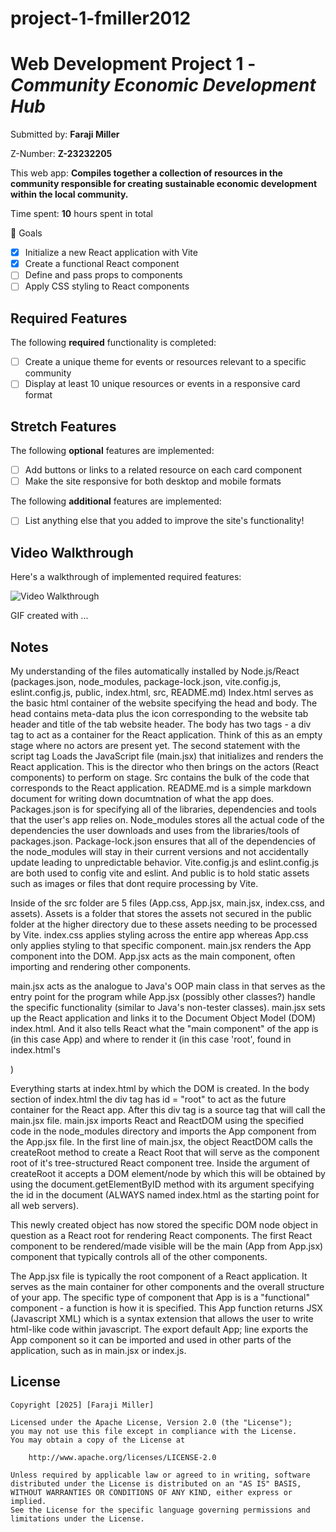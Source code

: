 # project-1-fmiller2012

# Web Development Project 1 - *Community Economic Development Hub*

Submitted by: **Faraji Miller**

Z-Number: **Z-23232205**

This web app: **Compiles together a collection of resources in the community responsible for creating sustainable economic development within the local community.**

Time spent: **10** hours spent in total

🎯 Goals
- [x] Initialize a new React application with Vite
- [x] Create a functional React component
- [ ] Define and pass props to components
- [ ] Apply CSS styling to React components

## Required Features

The following **required** functionality is completed:

- [ ] Create a unique theme for events or resources relevant to a specific community
- [ ] Display at least 10 unique resources or events in a responsive card format

## Stretch Features

The following **optional** features are implemented:

- [ ] Add buttons or links to a related resource on each card component
- [ ] Make the site responsive for both desktop and mobile formats

The following **additional** features are implemented:

* [ ] List anything else that you added to improve the site's functionality!

## Video Walkthrough

Here's a walkthrough of implemented required features:

<img src='http://i.imgur.com/link/to/your/gif/file.gif' title='Video Walkthrough' width='' alt='Video Walkthrough' />

<!-- Replace this with whatever GIF tool you used! -->
GIF created with ...  
<!-- Recommended tools:
[Kap](https://getkap.co/) for macOS
[ScreenToGif](https://www.screentogif.com/) for Windows
[peek](https://github.com/phw/peek) for Linux. -->

## Notes

My understanding of the files automatically installed by Node.js/React (packages.json, node_modules, package-lock.json, vite.config.js, eslint.config.js, public, index.html, src, README.md)
Index.html serves as the basic html container of the website specifying the head and body. The head contains meta-data plus the icon corresponding to the website tab header and title of the tab website header. The body has two tags - a div tag to act as a container for the React application. Think of this as an empty stage where no actors are present yet. The second statement with the script tag Loads the JavaScript file (main.jsx) that initializes and renders the React application. This is the director who then brings on the actors (React components) to perform on stage.
Src contains the bulk of the code that corresponds to the React application.
README.md is a simple markdown document for writing down documtnation of what the app does.
Packages.json is for specifying all of the libraries, dependencies and tools that the user's app relies on. Node_modules stores all the actual code of the dependencies the user downloads and uses from the libraries/tools of packages.json. Package-lock.json ensures that all of the dependencies of the node_modules will stay in their current versions and not accidentally update leading to unpredictable behavior. Vite.config.js and eslint.config.js are both used to config vite and eslint. And public is to hold static assets such as images or files that dont require processing by Vite.

Inside of the src folder are 5 files (App.css, App.jsx, main.jsx, index.css, and assets). Assets is a folder that stores the assets not secured in the public folder at the higher directory due to these assets needing to be processed by Vite. index.css applies styling across the entire app whereas App.css only applies styling to that specific component. main.jsx renders the App component into the DOM. App.jsx acts as the main component, often importing and rendering other components.

main.jsx acts as the analogue to Java's OOP main class in that serves as the entry point for the program while App.jsx (possibly other classes?) handle the specific functionality (similar to Java's non-tester classes). main.jsx sets up the React application and links it to the Document Object Model (DOM) index.html. And it also tells React what the "main component" of the app is (in this case App) and where to render it (in this case 'root', found in index.html's <div id = "root">)

Everything starts at index.html by which the DOM is created. In the body section of index.html the div tag has id = "root" to act as the future container for the React app. After this div tag is a source tag that will call the main.jsx file. main.jsx imports React and ReactDOM using the specified code in the node_modules directory and imports the App component from the App.jsx file. In the first line of main.jsx, the object ReactDOM calls the createRoot method to create a React Root that will serve as the component root of it's tree-structured React component tree. Inside the argument of createRoot it accepts a DOM element/node by which this will be obtained by using the document.getElementByID method with its argument specifying the id in the document (ALWAYS named index.html as the starting point for all web servers).

This newly created object has now stored the specific DOM node object in question as a React root for rendering React components. The first React component to be rendered/made visible will be the main (App from App.jsx) component that typically controls all of the other components.

The App.jsx file is typically the root component of a React application. It serves as the main container for other components and the overall structure of your app. 
The specific type of component that App is is a "functional" component - a function is how it is specified. This App function returns JSX (Javascript XML) which is a syntax extension that allows the user to write html-like code within javascript.
The export default App; line exports the App component so it can be imported and used in other parts of the application, such as in main.jsx or index.js.


 
## License

    Copyright [2025] [Faraji Miller]

    Licensed under the Apache License, Version 2.0 (the "License");
    you may not use this file except in compliance with the License.
    You may obtain a copy of the License at

        http://www.apache.org/licenses/LICENSE-2.0

    Unless required by applicable law or agreed to in writing, software
    distributed under the License is distributed on an "AS IS" BASIS,
    WITHOUT WARRANTIES OR CONDITIONS OF ANY KIND, either express or implied.
    See the License for the specific language governing permissions and
    limitations under the License.
